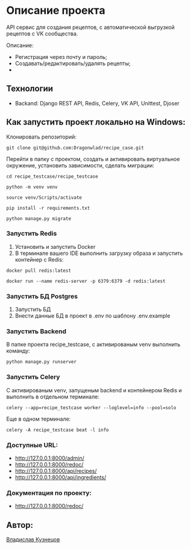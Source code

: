 # Описание проекта

API сервис для создания рецептов, с автоматической выгрузкой рецептов с VK сообщества.

Описание:
* Регистрация через почту и пароль;
* Создавать/редактировать/удалять рецепты;
* 

## Технологии
* Backand: Django REST API, Redis, Celery, VK API, Unittest, Djoser

## Как запустить проект локально на Windows:

Клонировать репозиторий:

`git clone git@github.com:Dragonwlad/recipe_case.git`

Перейти в папку с проектом, создать и активировать виртуальное окружение, установить зависимости, сделать миграции:

`cd recipe_testcase/recipe_testcase`

`python -m venv venv`

`source venv/Scripts/activate`

`pip install -r requirements.txt`

`python manage.py migrate`


### Запустить Redis

1. Установить и запустить Docker
2. В терминале вашего IDE выполнить загрузку образа и запустить контейнер с Redis:

`docker pull redis:latest`

`docker run --name redis-server -p 6379:6379 -d redis:latest`

### Запустить БД Postgres

1. Запустить БД
2. Внести данные БД в проект в .env по шаблону .env.example

### Запустить Backend

В папке проекта recipe_testcase, с активированым venv выполнить команду: 

`python manage.py runserver`


### Запустить Celery

С активированым venv, запущеным backend и контейнером Redis и выполнить в отдельном терминале:

`celery --app=recipe_testcase worker --loglevel=info --pool=solo`

Еще в одном терминале:

`celery -A recipe_testcase beat -l info`

### Доступные URL:

* http://127.0.0.1:8000/admin/
* http://127.0.0.1:8000/redoc/ 
* http://127.0.0.1:8000/api/recipes/
* http://127.0.0.1:8000/api/ingredients/

### Документация по проекту:

* http://127.0.0.1:8000/redoc/ 


## Автор:
[Владислав Кузнецов](https://github.com/Dragonwlad)